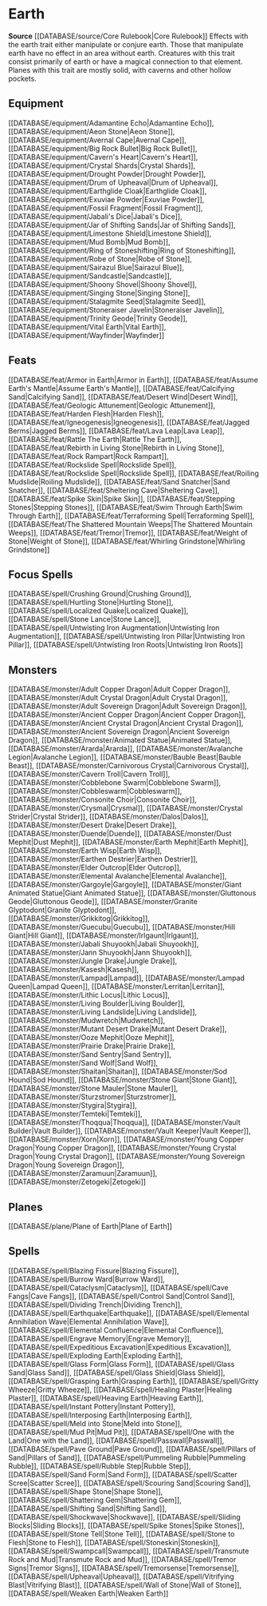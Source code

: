 ﻿---
id: '55'
name: Earth
rarity: Common
source: '[[DATABASE/source/Core Rulebook|Core Rulebook]]'
trait:
- Earth
type: Trait

---
# Earth

**Source** [[DATABASE/source/Core Rulebook|Core Rulebook]] 
Effects with the earth trait either manipulate or conjure earth. Those that manipulate earth have no effect in an area without earth. Creatures with this trait consist primarily of earth or have a magical connection to that element. Planes with this trait are mostly solid, with caverns and other hollow pockets.

## Equipment

[[DATABASE/equipment/Adamantine Echo|Adamantine Echo]], [[DATABASE/equipment/Aeon Stone|Aeon Stone]], [[DATABASE/equipment/Avernal Cape|Avernal Cape]], [[DATABASE/equipment/Big Rock Bullet|Big Rock Bullet]], [[DATABASE/equipment/Cavern's Heart|Cavern's Heart]], [[DATABASE/equipment/Crystal Shards|Crystal Shards]], [[DATABASE/equipment/Drought Powder|Drought Powder]], [[DATABASE/equipment/Drum of Upheaval|Drum of Upheaval]], [[DATABASE/equipment/Earthglide Cloak|Earthglide Cloak]], [[DATABASE/equipment/Exuviae Powder|Exuviae Powder]], [[DATABASE/equipment/Fossil Fragment|Fossil Fragment]], [[DATABASE/equipment/Jabali's Dice|Jabali's Dice]], [[DATABASE/equipment/Jar of Shifting Sands|Jar of Shifting Sands]], [[DATABASE/equipment/Limestone Shield|Limestone Shield]], [[DATABASE/equipment/Mud Bomb|Mud Bomb]], [[DATABASE/equipment/Ring of Stoneshifting|Ring of Stoneshifting]], [[DATABASE/equipment/Robe of Stone|Robe of Stone]], [[DATABASE/equipment/Sairazul Blue|Sairazul Blue]], [[DATABASE/equipment/Sandcastle|Sandcastle]], [[DATABASE/equipment/Shoony Shovel|Shoony Shovel]], [[DATABASE/equipment/Singing Stone|Singing Stone]], [[DATABASE/equipment/Stalagmite Seed|Stalagmite Seed]], [[DATABASE/equipment/Stoneraiser Javelin|Stoneraiser Javelin]], [[DATABASE/equipment/Trinity Geode|Trinity Geode]], [[DATABASE/equipment/Vital Earth|Vital Earth]], [[DATABASE/equipment/Wayfinder|Wayfinder]]

## Feats

[[DATABASE/feat/Armor in Earth|Armor in Earth]], [[DATABASE/feat/Assume Earth's Mantle|Assume Earth's Mantle]], [[DATABASE/feat/Calcifying Sand|Calcifying Sand]], [[DATABASE/feat/Desert Wind|Desert Wind]], [[DATABASE/feat/Geologic Attunement|Geologic Attunement]], [[DATABASE/feat/Harden Flesh|Harden Flesh]], [[DATABASE/feat/Igneogenesis|Igneogenesis]], [[DATABASE/feat/Jagged Berms|Jagged Berms]], [[DATABASE/feat/Lava Leap|Lava Leap]], [[DATABASE/feat/Rattle The Earth|Rattle The Earth]], [[DATABASE/feat/Rebirth in Living Stone|Rebirth in Living Stone]], [[DATABASE/feat/Rock Rampart|Rock Rampart]], [[DATABASE/feat/Rockslide Spell|Rockslide Spell]], [[DATABASE/feat/Rockslide Spell|Rockslide Spell]], [[DATABASE/feat/Roiling Mudslide|Roiling Mudslide]], [[DATABASE/feat/Sand Snatcher|Sand Snatcher]], [[DATABASE/feat/Sheltering Cave|Sheltering Cave]], [[DATABASE/feat/Spike Skin|Spike Skin]], [[DATABASE/feat/Stepping Stones|Stepping Stones]], [[DATABASE/feat/Swim Through Earth|Swim Through Earth]], [[DATABASE/feat/Terraforming Spell|Terraforming Spell]], [[DATABASE/feat/The Shattered Mountain Weeps|The Shattered Mountain Weeps]], [[DATABASE/feat/Tremor|Tremor]], [[DATABASE/feat/Weight of Stone|Weight of Stone]], [[DATABASE/feat/Whirling Grindstone|Whirling Grindstone]]

## Focus Spells

[[DATABASE/spell/Crushing Ground|Crushing Ground]], [[DATABASE/spell/Hurtling Stone|Hurtling Stone]], [[DATABASE/spell/Localized Quake|Localized Quake]], [[DATABASE/spell/Stone Lance|Stone Lance]], [[DATABASE/spell/Untwisting Iron Augmentation|Untwisting Iron Augmentation]], [[DATABASE/spell/Untwisting Iron Pillar|Untwisting Iron Pillar]], [[DATABASE/spell/Untwisting Iron Roots|Untwisting Iron Roots]]

## Monsters

[[DATABASE/monster/Adult Copper Dragon|Adult Copper Dragon]], [[DATABASE/monster/Adult Crystal Dragon|Adult Crystal Dragon]], [[DATABASE/monster/Adult Sovereign Dragon|Adult Sovereign Dragon]], [[DATABASE/monster/Ancient Copper Dragon|Ancient Copper Dragon]], [[DATABASE/monster/Ancient Crystal Dragon|Ancient Crystal Dragon]], [[DATABASE/monster/Ancient Sovereign Dragon|Ancient Sovereign Dragon]], [[DATABASE/monster/Animated Statue|Animated Statue]], [[DATABASE/monster/Ararda|Ararda]], [[DATABASE/monster/Avalanche Legion|Avalanche Legion]], [[DATABASE/monster/Bauble Beast|Bauble Beast]], [[DATABASE/monster/Carnivorous Crystal|Carnivorous Crystal]], [[DATABASE/monster/Cavern Troll|Cavern Troll]], [[DATABASE/monster/Cobblebone Swarm|Cobblebone Swarm]], [[DATABASE/monster/Cobbleswarm|Cobbleswarm]], [[DATABASE/monster/Consonite Choir|Consonite Choir]], [[DATABASE/monster/Crysmal|Crysmal]], [[DATABASE/monster/Crystal Strider|Crystal Strider]], [[DATABASE/monster/Dalos|Dalos]], [[DATABASE/monster/Desert Drake|Desert Drake]], [[DATABASE/monster/Duende|Duende]], [[DATABASE/monster/Dust Mephit|Dust Mephit]], [[DATABASE/monster/Earth Mephit|Earth Mephit]], [[DATABASE/monster/Earth Wisp|Earth Wisp]], [[DATABASE/monster/Earthen Destrier|Earthen Destrier]], [[DATABASE/monster/Elder Outcrop|Elder Outcrop]], [[DATABASE/monster/Elemental Avalanche|Elemental Avalanche]], [[DATABASE/monster/Gargoyle|Gargoyle]], [[DATABASE/monster/Giant Animated Statue|Giant Animated Statue]], [[DATABASE/monster/Gluttonous Geode|Gluttonous Geode]], [[DATABASE/monster/Granite Glyptodont|Granite Glyptodont]], [[DATABASE/monster/Grikkitog|Grikkitog]], [[DATABASE/monster/Guecubu|Guecubu]], [[DATABASE/monster/Hill Giant|Hill Giant]], [[DATABASE/monster/Irlgaunt|Irlgaunt]], [[DATABASE/monster/Jabali Shuyookh|Jabali Shuyookh]], [[DATABASE/monster/Jann Shuyookh|Jann Shuyookh]], [[DATABASE/monster/Jungle Drake|Jungle Drake]], [[DATABASE/monster/Kasesh|Kasesh]], [[DATABASE/monster/Lampad|Lampad]], [[DATABASE/monster/Lampad Queen|Lampad Queen]], [[DATABASE/monster/Lerritan|Lerritan]], [[DATABASE/monster/Lithic Locus|Lithic Locus]], [[DATABASE/monster/Living Boulder|Living Boulder]], [[DATABASE/monster/Living Landslide|Living Landslide]], [[DATABASE/monster/Mudwretch|Mudwretch]], [[DATABASE/monster/Mutant Desert Drake|Mutant Desert Drake]], [[DATABASE/monster/Ooze Mephit|Ooze Mephit]], [[DATABASE/monster/Prairie Drake|Prairie Drake]], [[DATABASE/monster/Sand Sentry|Sand Sentry]], [[DATABASE/monster/Sand Wolf|Sand Wolf]], [[DATABASE/monster/Shaitan|Shaitan]], [[DATABASE/monster/Sod Hound|Sod Hound]], [[DATABASE/monster/Stone Giant|Stone Giant]], [[DATABASE/monster/Stone Mauler|Stone Mauler]], [[DATABASE/monster/Sturzstromer|Sturzstromer]], [[DATABASE/monster/Stygira|Stygira]], [[DATABASE/monster/Temteki|Temteki]], [[DATABASE/monster/Thoqqua|Thoqqua]], [[DATABASE/monster/Vault Builder|Vault Builder]], [[DATABASE/monster/Vault Keeper|Vault Keeper]], [[DATABASE/monster/Xorn|Xorn]], [[DATABASE/monster/Young Copper Dragon|Young Copper Dragon]], [[DATABASE/monster/Young Crystal Dragon|Young Crystal Dragon]], [[DATABASE/monster/Young Sovereign Dragon|Young Sovereign Dragon]], [[DATABASE/monster/Zaramuun|Zaramuun]], [[DATABASE/monster/Zetogeki|Zetogeki]]

## Planes

[[DATABASE/plane/Plane of Earth|Plane of Earth]]

## Spells

[[DATABASE/spell/Blazing Fissure|Blazing Fissure]], [[DATABASE/spell/Burrow Ward|Burrow Ward]], [[DATABASE/spell/Cataclysm|Cataclysm]], [[DATABASE/spell/Cave Fangs|Cave Fangs]], [[DATABASE/spell/Control Sand|Control Sand]], [[DATABASE/spell/Dividing Trench|Dividing Trench]], [[DATABASE/spell/Earthquake|Earthquake]], [[DATABASE/spell/Elemental Annihilation Wave|Elemental Annihilation Wave]], [[DATABASE/spell/Elemental Confluence|Elemental Confluence]], [[DATABASE/spell/Engrave Memory|Engrave Memory]], [[DATABASE/spell/Expeditious Excavation|Expeditious Excavation]], [[DATABASE/spell/Exploding Earth|Exploding Earth]], [[DATABASE/spell/Glass Form|Glass Form]], [[DATABASE/spell/Glass Sand|Glass Sand]], [[DATABASE/spell/Glass Shield|Glass Shield]], [[DATABASE/spell/Grasping Earth|Grasping Earth]], [[DATABASE/spell/Gritty Wheeze|Gritty Wheeze]], [[DATABASE/spell/Healing Plaster|Healing Plaster]], [[DATABASE/spell/Heaving Earth|Heaving Earth]], [[DATABASE/spell/Instant Pottery|Instant Pottery]], [[DATABASE/spell/Interposing Earth|Interposing Earth]], [[DATABASE/spell/Meld into Stone|Meld into Stone]], [[DATABASE/spell/Mud Pit|Mud Pit]], [[DATABASE/spell/One with the Land|One with the Land]], [[DATABASE/spell/Passwall|Passwall]], [[DATABASE/spell/Pave Ground|Pave Ground]], [[DATABASE/spell/Pillars of Sand|Pillars of Sand]], [[DATABASE/spell/Pummeling Rubble|Pummeling Rubble]], [[DATABASE/spell/Rubble Step|Rubble Step]], [[DATABASE/spell/Sand Form|Sand Form]], [[DATABASE/spell/Scatter Scree|Scatter Scree]], [[DATABASE/spell/Scouring Sand|Scouring Sand]], [[DATABASE/spell/Shape Stone|Shape Stone]], [[DATABASE/spell/Shattering Gem|Shattering Gem]], [[DATABASE/spell/Shifting Sand|Shifting Sand]], [[DATABASE/spell/Shockwave|Shockwave]], [[DATABASE/spell/Sliding Blocks|Sliding Blocks]], [[DATABASE/spell/Spike Stones|Spike Stones]], [[DATABASE/spell/Stone Tell|Stone Tell]], [[DATABASE/spell/Stone to Flesh|Stone to Flesh]], [[DATABASE/spell/Stoneskin|Stoneskin]], [[DATABASE/spell/Swampcall|Swampcall]], [[DATABASE/spell/Transmute Rock and Mud|Transmute Rock and Mud]], [[DATABASE/spell/Tremor Signs|Tremor Signs]], [[DATABASE/spell/Tremorsense|Tremorsense]], [[DATABASE/spell/Upheaval|Upheaval]], [[DATABASE/spell/Vitrifying Blast|Vitrifying Blast]], [[DATABASE/spell/Wall of Stone|Wall of Stone]], [[DATABASE/spell/Weaken Earth|Weaken Earth]]